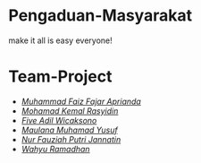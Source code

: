 # Pengaduan-Masyarakat
make it all is easy everyone!

# Team-Project
- *[Muhammad Faiz Fajar Aprianda]()*
- *[Mohamad Kemal Rasyidin]()*
- *[Five Adil Wicaksono]()*
- *[Maulana Muhamad Yusuf]()*
- *[Nur Fauziah Putri Jannatin]()*
- *[Wahyu Ramadhan]()*
